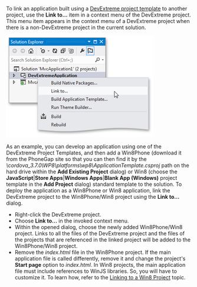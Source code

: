To link an application built using a [DevExtreme project template](/concepts/50%20VS%20Integration/0%20Project%20Templates/02%20DevExtreme%20App%20Project%20Template '/Documentation/Guide/VS_Integration/Project_Templates/#DevExtreme_App_Project_Template') to another project, use the **Link to...** item in a context menu of the DevExtreme project. This menu item appears in the context menu of a DevExtreme project when there is a non-DevExtreme project in the current solution.

![Link DevExtreme Project To Another Project](/images/DevExtreme/DevExtremeProject_LinkTo.png)

As an example, you can develop an application using one of the DevExtreme Project Templates, and then add a Win8Phone (download it from the PhoneGap site so that you can then find it by the *\cordova_3.7.0\WP8\platforms\wp8\ApplicationTemplate.csproj* path on the hard drive within the **Add Existing Project** dialog) or Win8 (choose the **JavaScript**|**Store Apps**|**Windows Apps**|**Blank App (Windows)** project template in the **Add Project** dialog) standard template to the solution. To deploy the application as a Win8Phone or Win8 application, link the DevExtreme project to the Win8Phone/Win8 project using the **Link to...** dialog.

- Right-click the DevExtreme project.
- Choose **Link to...** in the invoked context menu.
- Within the opened dialog, choose the newly added Win8Phone/Win8 project. Links to all the files of the DevExtreme project and the files of the projects that are referenced in the linked project will be added to the Win8Phone/Win8 project.
- Remove the *index.html* file in the Win8Phone project. If the main application file is called differently, remove it and change the project's **Start page** option to *index.html*. In Win8 projects, the main application file must include references to WinJS libraries. So, you will have to customize it. To learn how, refer to the [Linking to a Win8 Project](/concepts/50%20VS%20Integration/4%20Linking%20DevExtreme%20Projects/10%20Linking%20to%20Other%20Projects/20%20Linking%20to%20a%20Win8%20Project.md '/Documentation/Guide/VS_Integration/Linking_DevExtreme_Projects/#Linking_to_Other_Projects/Linking_to_a_Win8_Project') topic.

